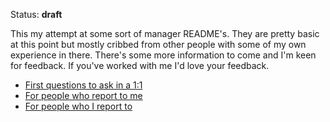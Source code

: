 Status: **draft**

This my attempt at some sort of manager README's. They are pretty basic at this point but mostly cribbed from other people with some of my own experience in there. There's some more information to come and I'm keen for feedback. If you've worked with me I'd love your feedback.

- [First questions to ask in a 1:1](first-questions.md)
- [For people who report to me](for-reports.md)
- [For people who I report to](for-managers.md)

